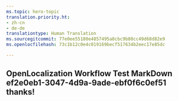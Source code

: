```yaml
---
ms.topic: hero-topic
translation.priority.ht:
- zh-cn
- de-de
translationtype: Human Translation
ms.sourcegitcommit: 77e0ee55180e4857495a8cbc9b80cc49d68d82e9
ms.openlocfilehash: 73c1b12c0e4c019169becf517634b2eec17e85dc

---
```

## OpenLocalization Workflow Test MarkDown ef2e0eb1-3047-4d9a-9ade-ebf0f6c0ef51 thanks!



<!--HONumber=Aug16_HO1-->


